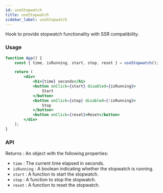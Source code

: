 ```yaml
---
id: useStopwatch
title: useStopwatch
sidebar_label: useStopwatch
---
```


Hook to provide stopwatch functionality with SSR compatibility.

### Usage

```jsx live
function App() {
	const { time, isRunning, start, stop, reset } = useStopwatch();

	return (
		<div>
			<h1>{time} seconds</h1>
			<button onClick={start} disabled={isRunning}>
				Start
			</button>
			<button onClick={stop} disabled={!isRunning}>
				Stop
			</button>
			<button onClick={reset}>Reset</button>
		</div>
	);
}
```

### API

Returns : An object with the following properties:

- `time` : The current time elapsed in seconds.
- `isRunning` : A boolean indicating whether the stopwatch is running.
- `start` : A function to start the stopwatch.
- `stop` : A function to stop the stopwatch.
- `reset` : A function to reset the stopwatch.
